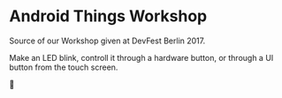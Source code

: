 # Android Things Workshop

Source of our Workshop given at DevFest Berlin 2017.

Make an LED blink, controll it through a hardware button, or through a UI button from the touch screen.

🚨

